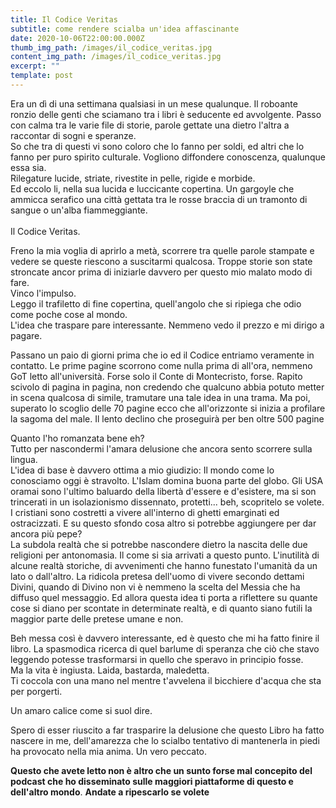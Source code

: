 ```yaml
---
title: Il Codice Veritas
subtitle: come rendere scialba un'idea affascinante
date: 2020-10-06T22:00:00.000Z
thumb_img_path: /images/il_codice_veritas.jpg
content_img_path: /images/il_codice_veritas.jpg
excerpt: ""
template: post
---
```

<!--StartFragment-->

<!-- wp:paragraph -->

Era un dì di una settimana qualsiasi in un mese qualunque. Il roboante ronzio delle genti che sciamano tra i libri è seducente ed avvolgente. Passo con calma tra le varie file di storie, parole gettate una dietro l'altra a raccontar di sogni e speranze.\
So che tra di questi vi sono coloro che lo fanno per soldi, ed altri che lo fanno per puro spirito culturale. Vogliono diffondere conoscenza, qualunque essa sia.\
Rilegature lucide, striate, rivestite in pelle, rigide e morbide.\
Ed eccolo li, nella sua lucida e luccicante copertina. Un gargoyle che ammicca serafico una città gettata tra le rosse braccia di un tramonto di sangue o un'alba fiammeggiante.\
\
Il Codice Veritas.

<!-- /wp:paragraph -->

<!-- wp:paragraph -->

Freno la mia voglia di aprirlo a metà, scorrere tra quelle parole stampate e vedere se queste riescono a suscitarmi qualcosa. Troppe storie son state stroncate ancor prima di iniziarle davvero per questo mio malato modo di fare.\
Vinco l'impulso.\
Leggo il trafiletto di fine copertina, quell'angolo che si ripiega che odio come poche cose al mondo.\
L'idea che traspare pare interessante. Nemmeno vedo il prezzo e mi dirigo a pagare.

<!-- /wp:paragraph -->

<!-- wp:paragraph -->

Passano un paio di giorni prima che io ed il Codice entriamo veramente in contatto. Le prime pagine scorrono come nulla prima di all'ora, nemmeno GoT letto all'università. Forse solo il Conte di Montecristo, forse. Rapito scivolo di pagina in pagina, non credendo che qualcuno abbia potuto metter in scena qualcosa di simile, tramutare una tale idea in una trama. Ma poi, superato lo scoglio delle 70 pagine ecco che all'orizzonte si inizia a profilare la sagoma del male. Il lento declino che proseguirà per ben oltre 500 pagine

<!-- /wp:paragraph -->

<!-- wp:paragraph -->

Quanto l'ho romanzata bene eh?\
Tutto per nascondermi l'amara delusione che ancora sento scorrere sulla lingua.\
L'idea di base è davvero ottima a mio giudizio: Il mondo come lo conosciamo oggi è stravolto. L'Islam domina buona parte del globo. Gli USA oramai sono l'ultimo baluardo della libertà d'essere e d'esistere, ma si son trincerati in un isolazionismo dissennato, protetti... beh, scopritelo se volete. I cristiani sono costretti a vivere all'interno di ghetti emarginati ed ostracizzati. E su questo sfondo cosa altro si potrebbe aggiungere per dar ancora più pepe?\
La subdola realtà che si potrebbe nascondere dietro la nascita delle due religioni per antonomasia. Il come si sia arrivati a questo punto. L'inutilità di alcune realtà storiche, di avvenimenti che hanno funestato l'umanità da un lato o dall'altro. La ridicola pretesa dell'uomo di vivere secondo dettami Divini, quando di Divino non vi è nemmeno la scelta del Messia che ha diffuso quel messaggio. Ed allora questa idea ti porta a riflettere su quante cose si diano per scontate in determinate realtà, e di quanto siano futili la maggior parte delle pretese umane e non.

<!-- /wp:paragraph -->

<!-- wp:paragraph -->

Beh messa così è davvero interessante, ed è questo che mi ha fatto finire il libro. La spasmodica ricerca di quel barlume di speranza che ciò che stavo leggendo potesse trasformarsi in quello che speravo in principio fosse.\
Ma la vita è ingiusta. Laida, bastarda, maledetta.\
Ti coccola con una mano nel mentre t'avvelena il bicchiere d'acqua che sta per porgerti.

<!-- /wp:paragraph -->

<!-- wp:paragraph -->

Un amaro calice come si suol dire.

<!-- /wp:paragraph -->

<!-- wp:paragraph -->

Spero di esser riuscito a far trasparire la delusione che questo Libro ha fatto nascere in me, dell'amarezza che lo scialbo tentativo di mantenerla in piedi ha provocato nella mia anima. Un vero peccato.

<!-- /wp:paragraph -->

<!-- wp:paragraph -->

**Questo che avete letto non è altro che un sunto forse mal concepito del podcast che ho disseminato sulle maggiori piattaforme di questo e dell'altro mondo**. **Andate a ripescarlo se volete**

<!-- /wp:paragraph -->

<!--EndFragment-->